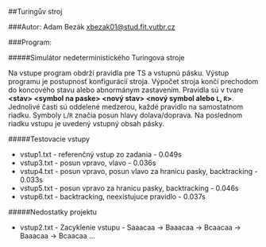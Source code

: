##Turingův stroj

###Autor: Adam Bezák xbezak01@stud.fit.vutbr.cz

###Program:

#####Simulátor nedeterministického Turingova stroje

Na vstupe program obdrží pravidla pre TS a vstupnú pásku. Výstup programu je postupnosť konfigurácií stroja.
Výpočet stroja končí prechodom do koncového stavu alebo abnormánym zastavením.
Pravidla sú v tvare **\<stav> \<symbol na paske> \<nový stav> \<nový symbol alebo `L`, `R`>**. Jednolivé časti sú oddelené medzerou, každé pravidlo na samostatnom riadku.
Symboly `L`/`R` značia posun hlavy dolava/doprava. Na poslednom riadku vstupu je uvedený vstupný obsah pásky.

#####Testovacie vstupy

- vstup1.txt - referenčný vstup zo zadania - 0.049s 
- vstup3.txt - posun vpravo, vlavo - 0.036s 
- vstup4.txt - posun vpravo, posun vlavo za hranicu pasky, backtracking - 0.033s  
- vstup5.txt - posun vpravo za hranicu pasky, backtracking - 0.046s 
- vstup6.txt - backtracking, neexistujuce pravidlo - 0.037s  

#####Nedostatky projektu

- vstup2.txt - Zacyklenie vstupu - Saaacaa -> Baaacaa -> Bcaacaa -> Baaacaa -> Bcaacaa ... 
 
